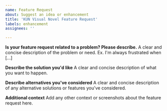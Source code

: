 ```yaml
---
name: Feature Request
about: Suggest an idea or enhancement
title: 'KUN Visual Novel Feature Request'
labels: enhancement
assignees: ''

---
```


**Is your feature request related to a problem? Please describe.**
A clear and concise description of the problem or need. Ex. I'm always frustrated when [...]

**Describe the solution you'd like**
A clear and concise description of what you want to happen.

**Describe alternatives you've considered**
A clear and concise description of any alternative solutions or features you've considered.

**Additional context**
Add any other context or screenshots about the feature request here.

